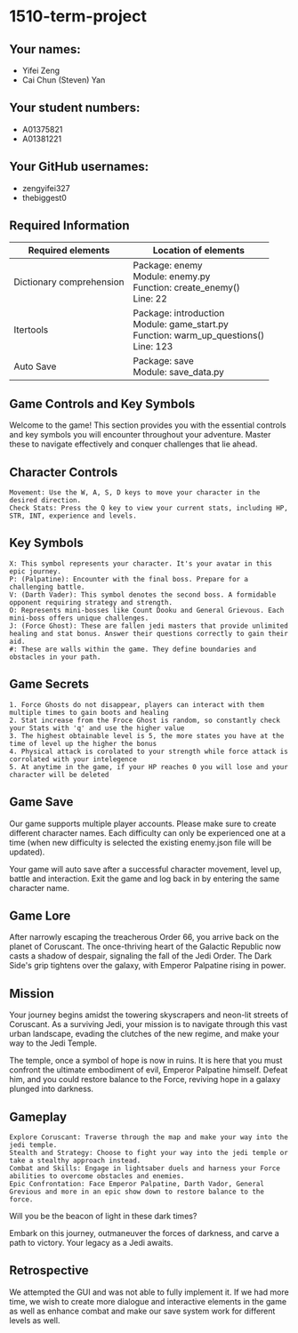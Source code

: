 # 1510-term-project

## Your names:

- Yifei Zeng
- Cai Chun (Steven) Yan

## Your student numbers:

- A01375821
- A01381221

## Your GitHub usernames:

- zengyifei327
- thebiggest0

## Required Information

| Required elements        | Location of elements                                                                              |
|--------------------------|---------------------------------------------------------------------------------------------------|
| Dictionary comprehension | Package: enemy<br/>Module: enemy.py <br/>Function: create_enemy() <br/>Line: 22                   |
| Itertools                | Package: introduction<br/>Module: game_start.py <br/>Function: warm_up_questions() <br/>Line: 123 |
| Auto Save                | Package: save<br/>Module: save_data.py                                                            |


## Game Controls and Key Symbols

Welcome to the game! This section provides you with the essential controls and key symbols you will encounter throughout your adventure. Master these to navigate effectively and conquer challenges that lie ahead.

## Character Controls

    Movement: Use the W, A, S, D keys to move your character in the desired direction.
    Check Stats: Press the Q key to view your current stats, including HP, STR, INT, experience and levels.

## Key Symbols

    X: This symbol represents your character. It's your avatar in this epic journey.
    P: (Palpatine): Encounter with the final boss. Prepare for a challenging battle.
    V: (Darth Vader): This symbol denotes the second boss. A formidable opponent requiring strategy and strength.
    O: Represents mini-bosses like Count Dooku and General Grievous. Each mini-boss offers unique challenges.
    J: (Force Ghost): These are fallen jedi masters that provide unlimited healing and stat bonus. Answer their questions correctly to gain their aid.
    #: These are walls within the game. They define boundaries and obstacles in your path.

## Game Secrets

    1. Force Ghosts do not disappear, players can interact with them multiple times to gain boots and healing
    2. Stat increase from the Froce Ghost is random, so constantly check your Stats with 'q' and use the higher value
    3. The highest obtainable level is 5, the more states you have at the time of level up the higher the bonus
    4. Physical attack is corolated to your strength while force attack is corrolated with your intelegence
    5. At anytime in the game, if your HP reaches 0 you will lose and your character will be deleted

## Game Save

Our game supports multiple player accounts. Please make sure to create different character names. Each difficulty can
only be experienced one at a time (when new difficulty is selected the existing enemy.json file will be updated). 


Your game will auto save after a successful character movement, level up, battle and interaction. Exit the game and log
back in by entering the same character name.

## Game Lore

After narrowly escaping the treacherous Order 66, you arrive back on the planet of Coruscant. The once-thriving heart of the Galactic Republic now casts a shadow of despair, signaling the fall of the Jedi Order. The Dark Side's grip tightens over the galaxy, with Emperor Palpatine rising in power.

## Mission

Your journey begins amidst the towering skyscrapers and neon-lit streets of Coruscant. As a surviving Jedi, your mission is to navigate through this vast urban landscape, evading the clutches of the new regime, and make your way to the Jedi Temple.

The temple, once a symbol of hope is now in ruins. It is here that you must confront the ultimate embodiment of evil, Emperor Palpatine himself. Defeat him, and you could restore balance to the Force, reviving hope in a galaxy plunged into darkness.

## Gameplay

    Explore Coruscant: Traverse through the map and make your way into the jedi temple.
    Stealth and Strategy: Choose to fight your way into the jedi temple or take a stealthy approach instead.
    Combat and Skills: Engage in lightsaber duels and harness your Force abilities to overcome obstacles and enemies.
    Epic Confrontation: Face Emperor Palpatine, Darth Vador, General Grevious and more in an epic show down to restore balance to the force.

Will you be the beacon of light in these dark times?

Embark on this journey, outmaneuver the forces of darkness, and carve a path to victory. Your legacy as a Jedi awaits.

## Retrospective

We attempted the GUI and was not able to fully implement it.
If we had more time, we wish to create more dialogue and interactive elements in the game as well as enhance combat
and make our save system work for different levels as well.
